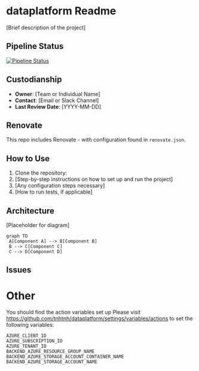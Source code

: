 # dataplatform Readme

[Brief description of the project]

## Pipeline Status

[![Pipeline Status](https://github.com/tnhtnh/dataplatform/actions/workflows/test-azure-access.yml/badge.svg)](https://github.com/tnhtnh/dataplatform/actions/workflows/test-azure-access.yml)


## Custodianship

* **Owner**: [Team or Individual Name]
* **Contact**: [Email or Slack Channel]
* **Last Review Date**: [YYYY-MM-DD]

## Renovate

This repo includes Renovate - with configuration found in `renovate.json`.
## How to Use

1. Clone the repository:
2. [Step-by-step instructions on how to set up and run the project]
3. [Any configuration steps necessary]
4. [How to run tests, if applicable]

## Architecture

[Placeholder for diagram]

```mermaid
graph TD
 A[Component A] --> B[Component B]
 B --> C[Component C]
 C --> D[Component D]
 ```
 

## Issues


# Other

You should find the action variables set up 
Please visit https://github.com/tnhtnh/dataplatform/settings/variables/actions to set the following variables:

```
AZURE_CLIENT_ID
AZURE_SUBSCRIPTION_ID
AZURE_TENANT_ID
BACKEND_AZURE_RESOURCE_GROUP_NAME
BACKEND_AZURE_STORAGE_ACCOUNT_CONTAINER_NAME
BACKEND_AZURE_STORAGE_ACCOUNT_NAME
```

